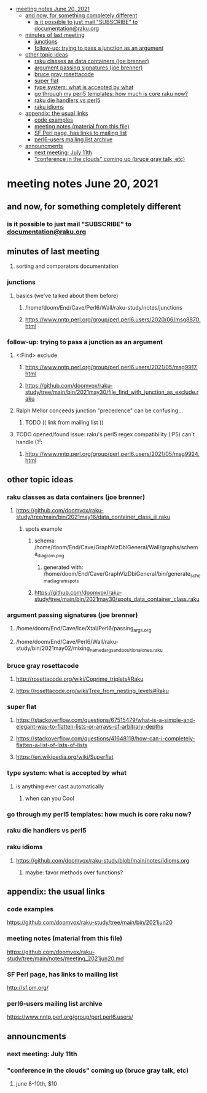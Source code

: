 - [meeting notes June 20, 2021](#orgc223fc9)
  - [and now, for something completely different](#org16bd8f5)
    - [is it possible to just mail "SUBSCRIBE" to documentation@raku.org](#org4f229cc)
  - [minutes of last meeting](#org3613a1f)
    - [junctions](#org85fdf6c)
    - [follow-up: trying to pass a junction as an argument](#orgcf11590)
  - [other topic ideas](#orgbad3c8d)
    - [raku classes as data containers (joe brenner)](#org20cb1c9)
    - [argument passing signatures (joe brenner)](#orgf61c525)
    - [bruce gray rosettacode](#orga1429ef)
    - [super flat](#org8e754e3)
    - [type system: what is accepted by what](#org3ea2eb9)
    - [go through my perl5 templates: how much is core raku now?](#orgf93220c)
    - [raku die handlers vs perl5](#org7f6dd0c)
    - [raku idioms](#org8b13819)
  - [appendix: the usual links](#org6b369e4)
    - [code examples](#org606c928)
    - [meeting notes (material from this file)](#org9a04c7d)
    - [SF Perl page, has links to mailing list](#org7796827)
    - [perl6-users mailing list archive](#orgd2692e7)
  - [announcments](#org971756e)
    - [next meeting: July 11th](#org398ae26)
    - ["conference in the clouds" coming up (bruce gray talk, etc)](#org1f85e94)


<a id="orgc223fc9"></a>

# meeting notes June 20, 2021


<a id="org16bd8f5"></a>

## and now, for something completely different


<a id="org4f229cc"></a>

### is it possible to just mail "SUBSCRIBE" to documentation@raku.org


<a id="org3613a1f"></a>

## minutes of last meeting

1.  sorting and comparators documentation


<a id="org85fdf6c"></a>

### junctions

1.  basics (we've talked about them before)

    1.  /home/doom/End/Cave/Perl6/Wall/raku-study/notes/junctions
    
    2.  <https://www.nntp.perl.org/group/perl.perl6.users/2020/06/msg8870.html>


<a id="orgcf11590"></a>

### follow-up: trying to pass a junction as an argument

1.  <:Find> exclude

    1.  <https://www.nntp.perl.org/group/perl.perl6.users/2021/05/msg9917.html>
    
    2.  <https://github.com/doomvox/raku-study/tree/main/bin/2021may30/file_find_with_junction_as_exclude.raku>

2.  Ralph Mellor conceeds junction "precedence" can be confusing&#x2026;

    1.  TODO (( link from mailing list ))

3.  TODO opened/found issue: raku's perl5 regex compatibility (:P5) can't handle (?<sup>i</sup>:

    1.  <https://www.nntp.perl.org/group/perl.perl6.users/2021/05/msg9924.html>


<a id="orgbad3c8d"></a>

## other topic ideas


<a id="org20cb1c9"></a>

### raku classes as data containers (joe brenner)

1.  <https://github.com/doomvox/raku-study/tree/main/bin/2021may16/data_container_class_iii.raku>

    1.  spots example
    
        1.  schema: /home/doom/End/Cave/GraphVizDbiGeneral/Wall/graphs/schema<sub>diagram.png</sub>
        
            1.  generated with: /home/doom/End/Cave/GraphVizDbiGeneral/bin/generate<sub>schema</sub><sub>diagram</sub><sub>spots</sub>
        
        2.  <https://github.com/doomvox/raku-study/tree/main/bin/2021may30/spots_data_container_class.raku>


<a id="orgf61c525"></a>

### argument passing signatures (joe brenner)

1.  /home/doom/End/Cave/Ice/Xtal/Perl6/passing<sub>args.org</sub>

2.  /home/doom/End/Cave/Perl6/Wall/raku-study/bin/2021may02/mixing<sub>named</sub><sub>args</sub><sub>and</sub><sub>positional</sub><sub>ones.raku</sub>


<a id="orga1429ef"></a>

### bruce gray rosettacode

1.  <http://rosettacode.org/wiki/Coprime_triplets#Raku>

2.  <https://rosettacode.org/wiki/Tree_from_nesting_levels#Raku>


<a id="org8e754e3"></a>

### super flat

1.  <https://stackoverflow.com/questions/67515479/what-is-a-simple-and-elegant-way-to-flatten-lists-or-arrays-of-arbitrary-depths>

2.  <https://stackoverflow.com/questions/41648119/how-can-i-completely-flatten-a-list-of-lists-of-lists>

3.  <https://en.wikipedia.org/wiki/Superflat>


<a id="org3ea2eb9"></a>

### type system: what is accepted by what

1.  is anything ever cast automatically

    1.  when can you Cool


<a id="orgf93220c"></a>

### go through my perl5 templates: how much is core raku now?


<a id="org7f6dd0c"></a>

### raku die handlers vs perl5


<a id="org8b13819"></a>

### raku idioms

1.  <https://github.com/doomvox/raku-study/blob/main/notes/idioms.org>

    1.  maybe: favor methods over functions?


<a id="org6b369e4"></a>

## appendix: the usual links


<a id="org606c928"></a>

### code examples

<https://github.com/doomvox/raku-study/tree/main/bin/2021jun20>


<a id="org9a04c7d"></a>

### meeting notes (material from this file)

<https://github.com/doomvox/raku-study/tree/main/notes/meeting_2021jun20.md>


<a id="org7796827"></a>

### SF Perl page, has links to mailing list

<http://sf.pm.org/>


<a id="orgd2692e7"></a>

### perl6-users mailing list archive

<https://www.nntp.perl.org/group/perl.perl6.users/>


<a id="org971756e"></a>

## announcments


<a id="org398ae26"></a>

### next meeting: July 11th


<a id="org1f85e94"></a>

### "conference in the clouds" coming up (bruce gray talk, etc)

1.  june 8-10th, $10
